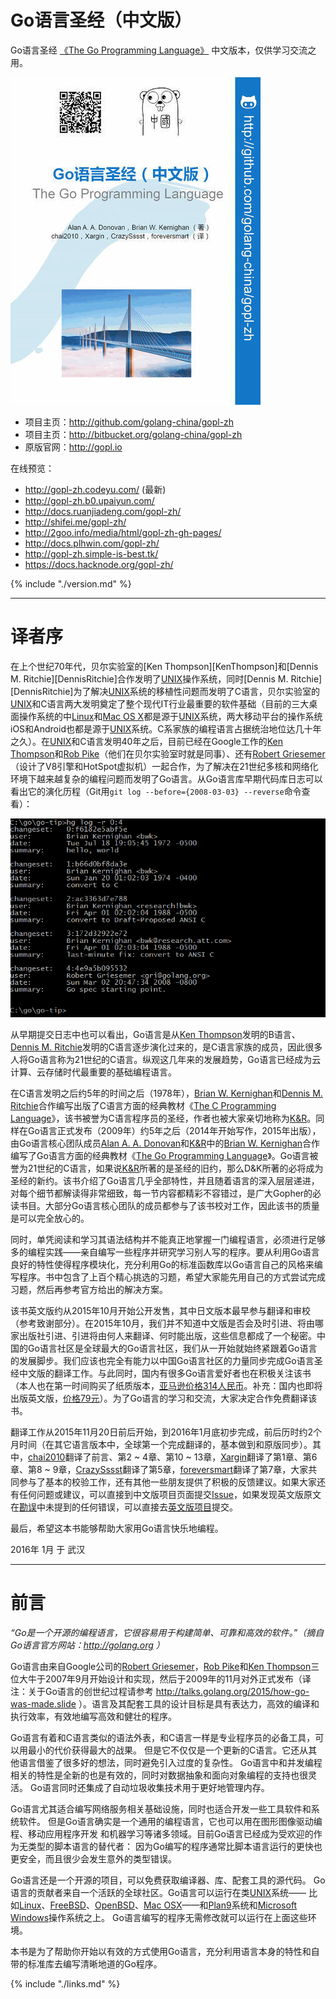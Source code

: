 # Go语言圣经（中文版）

Go语言圣经 [《The Go Programming Language》](http://gopl.io) 中文版本，仅供学习交流之用。

[![](cover_middle.jpg)](https://github.com/golang-china/gopl-zh)

- 项目主页：http://github.com/golang-china/gopl-zh
- 项目主页：http://bitbucket.org/golang-china/gopl-zh
- 原版官网：http://gopl.io


在线预览：

- http://gopl-zh.codeyu.com/ (最新)
- http://gopl-zh.b0.upaiyun.com/
- http://docs.ruanjiadeng.com/gopl-zh/
- http://shifei.me/gopl-zh/
- http://2goo.info/media/html/gopl-zh-gh-pages/
- http://docs.plhwin.com/gopl-zh/
- http://gopl-zh.simple-is-best.tk/
- https://docs.hacknode.org/gopl-zh/

{% include "./version.md" %}

-------

# 译者序

在上个世纪70年代，贝尔实验室的[Ken Thompson][KenThompson]和[Dennis M. Ritchie][DennisRitchie]合作发明了[UNIX](http://doc.cat-v.org/unix/)操作系统，同时[Dennis M. Ritchie][DennisRitchie]为了解决[UNIX](http://doc.cat-v.org/unix/)系统的移植性问题而发明了C语言，贝尔实验室的[UNIX](http://doc.cat-v.org/unix/)和C语言两大发明奠定了整个现代IT行业最重要的软件基础（目前的三大桌面操作系统的中[Linux](http://www.linux.org/)和[Mac OS X](http://www.apple.com/cn/osx/)都是源于[UNIX]()系统，两大移动平台的操作系统iOS和Android也都是源于[UNIX](http://doc.cat-v.org/unix/)系统。C系家族的编程语言占据统治地位达几十年之久）。在[UNIX]()和C语言发明40年之后，目前已经在Google工作的[Ken Thompson](http://genius.cat-v.org/ken-thompson/)和[Rob Pike](http://genius.cat-v.org/rob-pike/)（他们在贝尔实验室时就是同事）、还有[Robert Griesemer](http://research.google.com/pubs/author96.html)（设计了V8引擎和HotSpot虚拟机）一起合作，为了解决在21世纪多核和网络化环境下越来越复杂的编程问题而发明了Go语言。从Go语言库早期代码库日志可以看出它的演化历程（Git用`git log --before={2008-03-03} --reverse`命令查看）：

![](./images/go-log04.png)

从早期提交日志中也可以看出，Go语言是从[Ken Thompson](http://genius.cat-v.org/ken-thompson/)发明的B语言、[Dennis M. Ritchie](http://genius.cat-v.org/dennis-ritchie/)发明的C语言逐步演化过来的，是C语言家族的成员，因此很多人将Go语言称为21世纪的C语言。纵观这几年来的发展趋势，Go语言已经成为云计算、云存储时代最重要的基础编程语言。

在C语言发明之后约5年的时间之后（1978年），[Brian W. Kernighan](http://www.cs.princeton.edu/~bwk/)和[Dennis M. Ritchie](http://genius.cat-v.org/dennis-ritchie/)合作编写出版了C语言方面的经典教材《[The C Programming Language](http://s3-us-west-2.amazonaws.com/belllabs-microsite-dritchie/cbook/index.html)》，该书被誉为C语言程序员的圣经，作者也被大家亲切地称为[K&R](https://en.wikipedia.org/wiki/K%26R)。同样在Go语言正式发布（2009年）约5年之后（2014年开始写作，2015年出版），由Go语言核心团队成员[Alan A. A. Donovan](https://github.com/adonovan)和[K&R](https://en.wikipedia.org/wiki/K%26R)中的[Brian W. Kernighan](http://www.cs.princeton.edu/~bwk/)合作编写了Go语言方面的经典教材《[The Go Programming Language](http://gopl.io)》。Go语言被誉为21世纪的C语言，如果说[K&R](https://en.wikipedia.org/wiki/K%26R)所著的是圣经的旧约，那么D&K所著的必将成为圣经的新约。该书介绍了Go语言几乎全部特性，并且随着语言的深入层层递进，对每个细节都解读得非常细致，每一节内容都精彩不容错过，是广大Gopher的必读书目。大部分Go语言核心团队的成员都参与了该书校对工作，因此该书的质量是可以完全放心的。

同时，单凭阅读和学习其语法结构并不能真正地掌握一门编程语言，必须进行足够多的编程实践——亲自编写一些程序并研究学习别人写的程序。要从利用Go语言良好的特性使得程序模块化，充分利用Go的标准函数库以Go语言自己的风格来编写程序。书中包含了上百个精心挑选的习题，希望大家能先用自己的方式尝试完成习题，然后再参考官方给出的解决方案。

该书英文版约从2015年10月开始公开发售，其中日文版本最早参与翻译和审校（参考致谢部分）。在2015年10月，我们并不知道中文版是否会及时引进、将由哪家出版社引进、引进将由何人来翻译、何时能出版，这些信息都成了一个秘密。中国的Go语言社区是全球最大的Go语言社区，我们从一开始就始终紧跟着Go语言的发展脚步。我们应该也完全有能力以中国Go语言社区的力量同步完成Go语言圣经中文版的翻译工作。与此同时，国内有很多Go语言爱好者也在积极关注该书（本人也在第一时间购买了纸质版本，[亚马逊价格314人民币](http://www.amazon.cn/The-Go-Programming-Language-Donovan-Alan-A-A/dp/0134190440/)。补充：国内也即将出版英文版，[价格79元](http://product.china-pub.com/4912464)）。为了Go语言的学习和交流，大家决定合作免费翻译该书。

翻译工作从2015年11月20日前后开始，到2016年1月底初步完成，前后历时约2个月时间（在其它语言版本中，全球第一个完成翻译的，基本做到和原版同步）。其中，[chai2010](https://github.com/chai2010)翻译了前言、第2 ~ 4章、第10 ~ 13章，[Xargin](https://github.com/cch123)翻译了第1章、第6章、第8 ~ 9章，[CrazySssst](https://github.com/CrazySssst)翻译了第5章，[foreversmart](https://github.com/foreversmart)翻译了第7章，大家共同参与了基本的校验工作，还有其他一些朋友提供了积极的反馈建议。如果大家还有任何问题或建议，可以直接到中文版项目页面提交[Issue](https://github.com/golang-china/gopl-zh/issues)，如果发现英文版原文在[勘误](http://www.gopl.io/errata.html)中未提到的任何错误，可以直接去[英文版项目](https://github.com/adonovan/gopl.io/)提交。

最后，希望这本书能够帮助大家用Go语言快乐地编程。

2016年 1月 于 武汉

-------

# 前言

*“Go是一个开源的编程语言，它很容易用于构建简单、可靠和高效的软件。”（摘自Go语言官方网站：http://golang.org ）*

Go语言由来自Google公司的[Robert Griesemer](http://research.google.com/pubs/author96.html)，[Rob Pike](http://genius.cat-v.org/rob-pike/)和[Ken Thompson](http://genius.cat-v.org/ken-thompson/)三位大牛于2007年9月开始设计和实现，然后于2009年的11月对外正式发布（译注：关于Go语言的创世纪过程请参考 http://talks.golang.org/2015/how-go-was-made.slide ）。语言及其配套工具的设计目标是具有表达力，高效的编译和执行效率，有效地编写高效和健壮的程序。

Go语言有着和C语言类似的语法外表，和C语言一样是专业程序员的必备工具，可以用最小的代价获得最大的战果。
但是它不仅仅是一个更新的C语言。它还从其他语言借鉴了很多好的想法，同时避免引入过度的复杂性。
Go语言中和并发编程相关的特性是全新的也是有效的，同时对数据抽象和面向对象编程的支持也很灵活。
Go语言同时还集成了自动垃圾收集技术用于更好地管理内存。

Go语言尤其适合编写网络服务相关基础设施，同时也适合开发一些工具软件和系统软件。
但是Go语言确实是一个通用的编程语言，它也可以用在图形图像驱动编程、移动应用程序开发
和机器学习等诸多领域。目前Go语言已经成为受欢迎的作为无类型的脚本语言的替代者：
因为Go编写的程序通常比脚本语言运行的更快也更安全，而且很少会发生意外的类型错误。

Go语言还是一个开源的项目，可以免费获取编译器、库、配套工具的源代码。
Go语言的贡献者来自一个活跃的全球社区。Go语言可以运行在类[UNIX](http://doc.cat-v.org/unix/)系统——
比如[Linux](http://www.linux.org/)、[FreeBSD](https://www.freebsd.org/)、[OpenBSD](http://www.openbsd.org/)、[Mac OSX](http://www.apple.com/cn/osx/)——和[Plan9](http://plan9.bell-labs.com/plan9/)系统和[Microsoft Windows](https://www.microsoft.com/zh-cn/windows/)操作系统之上。
Go语言编写的程序无需修改就可以运行在上面这些环境。

本书是为了帮助你开始以有效的方式使用Go语言，充分利用语言本身的特性和自带的标准库去编写清晰地道的Go程序。

{% include "./links.md" %}
